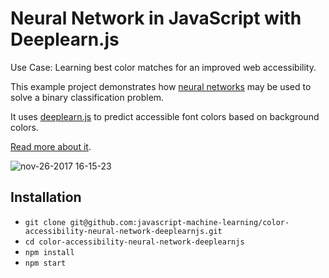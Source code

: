 # Neural Network in JavaScript with Deeplearn.js

Use Case: Learning best color matches for an improved web accessibility.

This example project demonstrates how [neural networks](https://en.wikipedia.org/wiki/Artificial_neural_network) may be used to solve a binary classification problem.

It uses [deeplearn.js](https://deeplearnjs.org/) to predict accessible font colors based on background colors.

[Read more about it](https://www.robinwieruch.de/neural-networks-deeplearnjs-javascript).

![nov-26-2017 16-15-23](https://user-images.githubusercontent.com/2479967/33238261-0c4306f6-d2c5-11e7-9ce8-4e661a307b85.gif)

## Installation

* `git clone git@github.com:javascript-machine-learning/color-accessibility-neural-network-deeplearnjs.git`
* `cd color-accessibility-neural-network-deeplearnjs`
* `npm install`
* `npm start`
